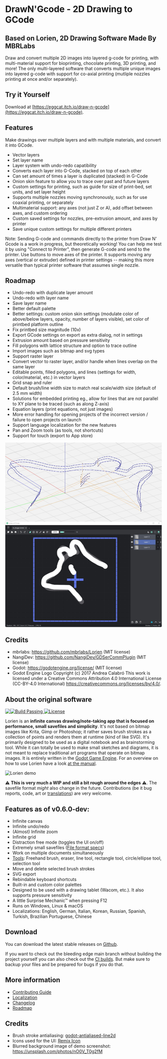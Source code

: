 # DrawN'Gcode - 2D Drawing to GCode

## Based on Lorien, 2D Drawing Software Made By MBRLabs
Draw and convert multiple 2D images into layered g-code for printing, with multi-material support for bioprinting, chocolate printing, 3D printing, and more! The only multi-layered software that converts multiple unique images into layered g-code with support for co-axial printing (mutliple nozzles printing at once and/or separately).

## Try it Yourself
Download at [https://eggcat.itch.io/draw-n-gcode](https://eggcat.itch.io/draw-n-gcode).

## Features
Make drawings over multiple layers and with multiple materials, and convert it into GCode.
- Vector layers
- Set layer name
- Layer system with undo-redo capatibility
- Converts each layer into G-Code, stacked on top of each other
- Can set amount of times a layer is duplicated (stacked) in G-Code
- Onion skin feature to allow you to trace over past and future layers
- Custom settings for printing, such as guide for size of print-bed, set units, and set layer height
- Supports multiple nozzles moving synchronously, such as for use coaxial printing, or separately
- Multimaterial support: any axes (not just Z or A), add offset between axes, and custom ordering
- Custom saved settings for nozzles, pre-extrusion amount, and axes by printer
- Save unique custom settings for multiple different printers

Note: Sending G-code and commands directly to the printer from Draw N' Gcode is a work in progress, but theoretically working! You can help me test it by using "Connect to Printer", then generate G-code and send to the printer. Use buttons to move axes of the printer. It supports moving any axes (vertical or extruder) defined in printer settings -- making this more versatile than typical printer software that assumes single nozzle. 

## Roadmap
- Undo-redo with duplicate layer amount
- Undo-redo with layer name
- Save layer name
- Better default palette
- Better settings: custom onion skin settings (modulate color of above/below layers, opacity, number of layers visible), set color of printbed platform outline
- Fix printbed size magnitude (10x)
- Export GCode settings on export as extra dialog, not in settings
- Extrusion amount based on pressure sensitivity
- Fill polygons with lattice structure and option to trace outline
- Import images such as bitmap and svg types
- Support raster layer
- Convert vector to raster layer, and/or handle when lines overlap on the same layer
- Editable points, filled polygons, and lines (settings for width, color/material, etc.) in vector layers
- Grid snap and ruler
- Default brush/line width size to match real scale/width size (default of 2.5 mm width)
- Solutions for embedded printing eg., allow for lines that are not parallel to XY plane to be traced (such as along Z-axis)
- Equation layers (print equations, not just images)
- More error handling for opening projects of the incorrect version / failure to open projects on launch
- Support language localization for the new features
- Pan and Zoom tools (as tools, not shortcuts)
- Support for touch (export to App store)

<img src="https://github.com/QueenChristina/draw-to-gcode/blob/main/images/gcode-demo.jpg" align="center"/>
<img src="https://github.com/QueenChristina/draw-to-gcode/blob/main/images/layers-demo.jpg" align="center"/>

## Credits
* mbrlabs: https://github.com/mbrlabs/Lorien (MIT license)
* NangiDev: https://github.com/NangiDev/GDSerCommPlugin (MIT license)
* Godot: https://godotengine.org/license/ (MIT license)
* Godot Engine Logo Copyright (c) 2017 Andrea Calabró
This work is licensed under a Creative Commons Attribution 4.0 International License (CC-BY-4.0 International) https://creativecommons.org/licenses/by/4.0/. 

## About the original software
<img src="https://raw.githubusercontent.com/mbrlabs/Lorien/main/images/lorien.png" align="left"/>
<p>
    <a href="https://github.com/mbrlabs/Lorien/actions">
        <img src="https://github.com/mbrlabs/Lorien/workflows/build/badge.svg" alt="Build Passing" />
    </a>
    <a href="https://github.com/mbrlabs/Lorien/blob/main/LICENSE">
        <img src="https://img.shields.io/github/license/mbrlabs/Lorien.svg" alt="License" />
    </a>
</p>

Lorien is an **infinite canvas drawing/note-taking app that is focused on performance, small savefiles and simplicity**. It's not based on bitmap images like Krita, Gimp or Photoshop; it rather saves brush strokes as a collection of points and renders them at runtime (kind of like SVG). It's primarily designed to be used as a digital notebook and as brainstorming tool. While it can totally be used to make small sketches and diagrams, it is not meant to replace traditional art programs that operate on bitmap images. It is entirely written in the [Godot Game Engine](https://godotengine.org/). For an overview on how to use Lorien have a look [at the manual](docs/manuals/manual_v0.5.0.md). 

![Lorien demo](https://raw.githubusercontent.com/mbrlabs/Lorien/main/images/lorien_demo.png)

⚠ **This is very much a WIP and still a bit rough around the edges** ⚠. The savefile format *might* also change in the future. Contributions (be it bug reports, code, art or [translations](docs/i18n.md)) are very welcome.

## Features as of v0.6.0-dev:
- Infinite canvas
- Infinite undo/redo
- (Almost) Infinite zoom
- Infinite grid
- Distraction free mode (toggles the UI on/off)
- Extremely small savefiles ([File format specs](docs/file_format.md))
- Work on multiple documents simultaneously
- [Tools](docs/manuals/manual_v0.5.0.md): Freehand brush, eraser, line tool, rectangle tool, circle/ellipse tool, selection tool
- Move and delete selected brush strokes
- SVG export
- Rebindable keyboard shortcuts
- Built-in and custom color palettes
- Designed to be used with a drawing tablet (Wacom, etc.). It also supports pressure sensitivity
- A little Surprise Mechanic™ when pressing F12
- Runs on Windows, Linux & macOS
- Localizations: English, German, Italian, Korean, Russian, Spanish, Turkish, Brazilian Portuguese, Chinese

## Download
You can download the latest stable releases on [Github](https://github.com/mbrlabs/Lorien/releases). 

If you want to check out the bleeding edge main branch without building the project yourself you can also check out the [CI builds](https://github.com/mbrlabs/Lorien/actions). But make sure to backup your files and be prepared for bugs if you do that.

## More information
- [Contributing Guide](docs/contributing.md)
- [Localization](docs/i18n.md)
- [Changelog](docs/changelog.md)
- [Roadmap](docs/roadmap.md)

## Credits
- Brush stroke antialiasing: [godot-antialiased-line2d](https://github.com/godot-extended-libraries/godot-antialiased-line2d)
- Icons used for the UI: [Remix Icon](https://remixicon.com/)
- Blurred background image of demo screenshot: https://unsplash.com/photos/nO0V_T0g2fM
